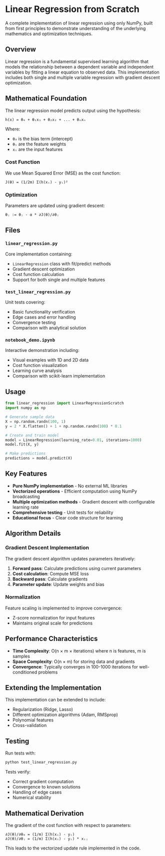 # Linear Regression from Scratch

A complete implementation of linear regression using only NumPy, built from first principles to demonstrate understanding of the underlying mathematics and optimization techniques.

## Overview

Linear regression is a fundamental supervised learning algorithm that models the relationship between a dependent variable and independent variables by fitting a linear equation to observed data. This implementation includes both single and multiple variable regression with gradient descent optimization.

## Mathematical Foundation

The linear regression model predicts output using the hypothesis:
```
h(x) = θ₀ + θ₁x₁ + θ₂x₂ + ... + θₙxₙ
```

Where:
- `θ₀` is the bias term (intercept)
- `θᵢ` are the feature weights
- `xᵢ` are the input features

### Cost Function
We use Mean Squared Error (MSE) as the cost function:
```
J(θ) = (1/2m) Σ(h(xᵢ) - yᵢ)²
```

### Optimization
Parameters are updated using gradient descent:
```
θⱼ := θⱼ - α * ∂J(θ)/∂θⱼ
```

## Files

### `linear_regression.py`
Core implementation containing:
- `LinearRegression` class with fit/predict methods
- Gradient descent optimization
- Cost function calculation
- Support for both single and multiple features

### `test_linear_regression.py`
Unit tests covering:
- Basic functionality verification
- Edge cases and error handling
- Convergence testing
- Comparison with analytical solution

### `notebook_demo.ipynb`
Interactive demonstration including:
- Visual examples with 1D and 2D data
- Cost function visualization
- Learning curve analysis
- Comparison with scikit-learn implementation

## Usage

```python
from linear_regression import LinearRegressionScratch
import numpy as np

# Generate sample data
X = np.random.randn(100, 1)
y = 2 * X.flatten() + 1 + np.random.randn(100) * 0.1

# Create and train model
model = LinearRegression(learning_rate=0.01, iterations=1000)
model.fit(X, y)

# Make predictions
predictions = model.predict(X)
```

## Key Features

- **Pure NumPy implementation** - No external ML libraries
- **Vectorized operations** - Efficient computation using NumPy broadcasting
- **Multiple optimization methods** - Gradient descent with configurable learning rate
- **Comprehensive testing** - Unit tests for reliability
- **Educational focus** - Clear code structure for learning

## Algorithm Details

### Gradient Descent Implementation
The gradient descent algorithm updates parameters iteratively:

1. **Forward pass**: Calculate predictions using current parameters
2. **Cost calculation**: Compute MSE loss
3. **Backward pass**: Calculate gradients
4. **Parameter update**: Update weights and bias

### Normalization
Feature scaling is implemented to improve convergence:
- Z-score normalization for input features
- Maintains original scale for predictions

## Performance Characteristics

- **Time Complexity**: O(n × m × iterations) where n is features, m is samples
- **Space Complexity**: O(n × m) for storing data and gradients
- **Convergence**: Typically converges in 100-1000 iterations for well-conditioned problems

## Extending the Implementation

This implementation can be extended to include:
- Regularization (Ridge, Lasso)
- Different optimization algorithms (Adam, RMSprop)
- Polynomial features
- Cross-validation

## Testing

Run tests with:
```bash
python test_linear_regression.py
```

Tests verify:
- Correct gradient computation
- Convergence to known solutions
- Handling of edge cases
- Numerical stability

## Mathematical Derivation

The gradient of the cost function with respect to parameters:
```
∂J(θ)/∂θ₀ = (1/m) Σ(h(xᵢ) - yᵢ)
∂J(θ)/∂θⱼ = (1/m) Σ(h(xᵢ) - yᵢ) * xᵢⱼ
```

This leads to the vectorized update rule implemented in the code.
